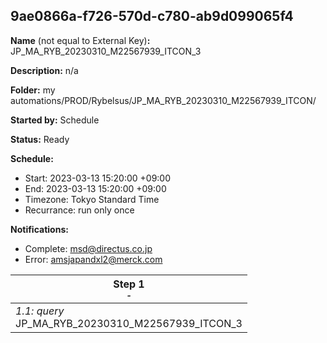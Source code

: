 ## 9ae0866a-f726-570d-c780-ab9d099065f4

**Name** (not equal to External Key)**:** JP_MA_RYB_20230310_M22567939_ITCON_3

**Description:** n/a

**Folder:** my automations/PROD/Rybelsus/JP_MA_RYB_20230310_M22567939_ITCON/

**Started by:** Schedule

**Status:** Ready

**Schedule:**

* Start: 2023-03-13 15:20:00 +09:00
* End: 2023-03-13 15:20:00 +09:00
* Timezone: Tokyo Standard Time
* Recurrance: run only once

**Notifications:**

* Complete: msd@directus.co.jp
* Error: amsjapandxl2@merck.com

| Step 1<br>_<small>-</small>_ |
| --- |
| _1.1: query_<br>JP_MA_RYB_20230310_M22567939_ITCON_3 |
